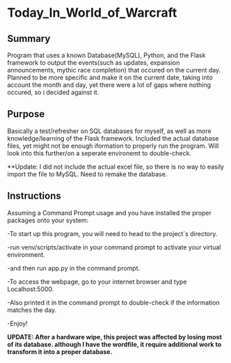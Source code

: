 # Today_In_World_of_Warcraft

## Summary
Program that uses a known Database(MySQL), Python, and the Flask framework to output the events(such as updates, expansion announcements, mythic race completion) that occured on the current day. Planned to be more specific and make it on the current date, taking into account the month and day, yet there were a lot of gaps where nothing occured, so i decided against it.
## Purpose
Basically a test/refresher on SQL databases for myself, as well as more knowledge/learning of the Flask framework. Included the actual database files, yet might not be enough iformation to properly run the program. Will look into this further/on a seperate environemt to double-check.

**Update: I did not include the actual excel file, so there is no way to easily import the file to MySQL. Need to remake the database.

## Instructions
Assuming a Command Prompt usage and you have installed the proper packages onto your system:

-To start up this program, you will need to head to the project`s directory.

-run venv/scripts/activate in your command prompt to activate your virtual environment.

-and then run app.py in the command prompt. 

-To access the webpage, go to your internet browser and type Localhost:5000.

-Also printed it in the command prompt to double-check if the information matches the day.

-Enjoy!

**UPDATE: After a hardware wipe, this project was affected by losing most of its database. although I have the wordfile, it require additional work to transform it into a proper database.**


